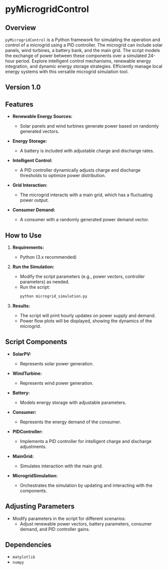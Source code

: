 # pyMicrogridControl

## Overview

`pyMicrogridControl` is a Python framework for simulating the operation and control of a microgrid using a PID controller. The microgrid can include solar panels, wind turbines, a battery bank, and the main grid. The script models the exchange of power between these components over a simulated 24-hour period. Explore intelligent control mechanisms, renewable energy integration, and dynamic energy storage strategies. Efficiently manage local energy systems with this versatile microgrid simulation tool.

## Version 1.0

## Features

- **Renewable Energy Sources:**
  - Solar panels and wind turbines generate power based on randomly generated vectors.

- **Energy Storage:**
  - A battery is included with adjustable charge and discharge rates.

- **Intelligent Control:**
  - A PID controller dynamically adjusts charge and discharge thresholds to optimize power distribution.

- **Grid Interaction:**
  - The microgrid interacts with a main grid, which has a fluctuating power output.

- **Consumer Demand:**
  - A consumer with a randomly generated power demand vector.

## How to Use

1. **Requirements:**
   - Python (3.x recommended)

2. **Run the Simulation:**
   - Modify the script parameters (e.g., power vectors, controller parameters) as needed.
   - Run the script:
     ```bash
     python microgrid_simulation.py
     ```

3. **Results:**
   - The script will print hourly updates on power supply and demand.
   - Power flow plots will be displayed, showing the dynamics of the microgrid.

## Script Components

- **SolarPV:**
  - Represents solar power generation.

- **WindTurbine:**
  - Represents wind power generation.

- **Battery:**
  - Models energy storage with adjustable parameters.

- **Consumer:**
  - Represents the energy demand of the consumer.

- **PIDController:**
  - Implements a PID controller for intelligent charge and discharge adjustments.

- **MainGrid:**
  - Simulates interaction with the main grid.

- **MicrogridSimulation:**
  - Orchestrates the simulation by updating and interacting with the components.

## Adjusting Parameters

- Modify parameters in the script for different scenarios:
  - Adjust renewable power vectors, battery parameters, consumer demand, and PID controller gains.

## Dependencies

- `matplotlib`
- `numpy`
